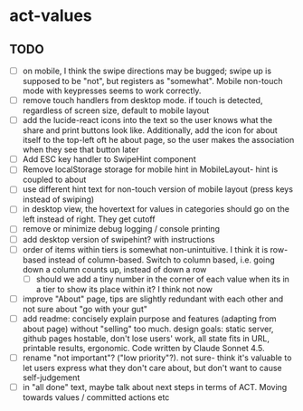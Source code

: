 # act-values

## TODO

- [ ] on mobile, I think the swipe directions may be bugged; swipe up is supposed to be "not", but registers as "somewhat". Mobile non-touch mode with keypresses seems to work correctly.
- [ ] remove touch handlers from desktop mode. if touch is detected, regardless of screen size, default to mobile layout
- [ ] add the lucide-react icons into the text so the user knows what the share and print buttons look like. Additionally, add the icon for about itself to the top-left oft he about page, so the user makes the association when they see that button later 
- [ ] Add ESC key handler to SwipeHint component
- [ ] Remove localStorage storage for mobile hint in MobileLayout- hint is coupled to about
- [ ] use different hint text for non-touch version of mobile layout (press keys instead of swiping)
- [ ] in desktop view, the hovertext for values in categories should go on the left instead of right. They get cutoff
- [ ] remove or minimize debug logging / console printing
- [ ] add desktop version of swipehint? with instructions
- [ ] order of items within tiers is somewhat non-unintuitive. I think it is row-based instead of column-based. Switch to column based, i.e. going down a column counts up, instead of down a row
    - [ ] should we add a tiny number in the corner of each value when its in a tier to show its place within it? I think not now
- [ ] improve "About" page, tips are slightly redundant with each other and not sure about "go with your gut"
- [ ] add readme: concisely explain purpose and features (adapting from about page) without "selling" too much. design goals: static server, github pages hostable, don't lose users' work, all state fits in URL, printable results, ergonomic. Code written by Claude Sonnet 4.5.
- [ ] rename "not important"? ("low priority"?). not sure- think it's valuable to let users express what they don't care about, but don't want to cause self-judgement
- [ ] in "all done" text, maybe talk about next steps in terms of ACT. Moving towards values / committed actions etc
